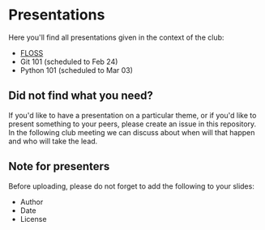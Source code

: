 # Presentations 

Here you'll find all presentations given in the context of the club:
 * [FLOSS](FLOSS.pptx)
 * Git 101 (scheduled to Feb 24)
 * Python 101 (scheduled to Mar 03)

## Did not find what you need?

If you'd like to have a presentation on a particular theme, or if you'd like to present something to your peers, please create an issue in this repository. In the following club meeting we can discuss about when will that happen and who will take the lead.

## Note for presenters

Before uploading, please do not forget to add the following to your slides:
 * Author
 * Date
 * License
